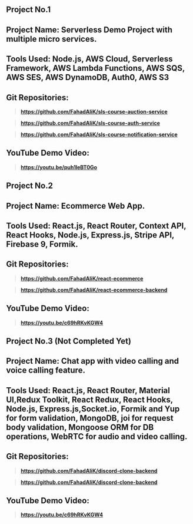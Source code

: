 ## Project No.1
## Project Name: Serverless Demo Project with multiple micro services.
## Tools Used: Node.js, AWS Cloud, Serverless Framework, AWS Lambda Functions, AWS SQS, AWS SES, AWS DynamoDB, Auth0, AWS S3
## Git Repositories:
  >**https://github.com/FahadAliK/sls-course-auction-service**
  
  >**https://github.com/FahadAliK/sls-course-auth-service**
  
  >**https://github.com/FahadAliK/sls-course-notification-service**
## YouTube Demo Video:
  >**https://youtu.be/puh1leBT0Go**

## Project No.2
## Project Name: Ecommerce Web App.
## Tools Used: React.js, React Router, Context API, React Hooks, Node.js, Express.js, Stripe API, Firebase 9, Formik.
## Git Repositories:
  >**https://github.com/FahadAliK/react-ecommerce**
  
  >**https://github.com/FahadAliK/react-ecommerce-backend**
## YouTube Demo Video:
  >**https://youtu.be/c69hRKvKGW4**

## Project No.3 (Not Completed Yet)
## Project Name: Chat app with video calling and voice calling feature.
## Tools Used: React.js, React Router, Material UI,Redux Toolkit, React Redux, React Hooks, Node.js, Express.js,Socket.io, Formik and Yup for form validation, MongoDB, joi for request body validation, Mongoose ORM for DB operations, WebRTC for audio and video calling.
## Git Repositories:
  >**https://github.com/FahadAliK/discord-clone-backend**
  
  >**https://github.com/FahadAliK/discord-clone-backend**
## YouTube Demo Video:
  >**https://youtu.be/c69hRKvKGW4**
